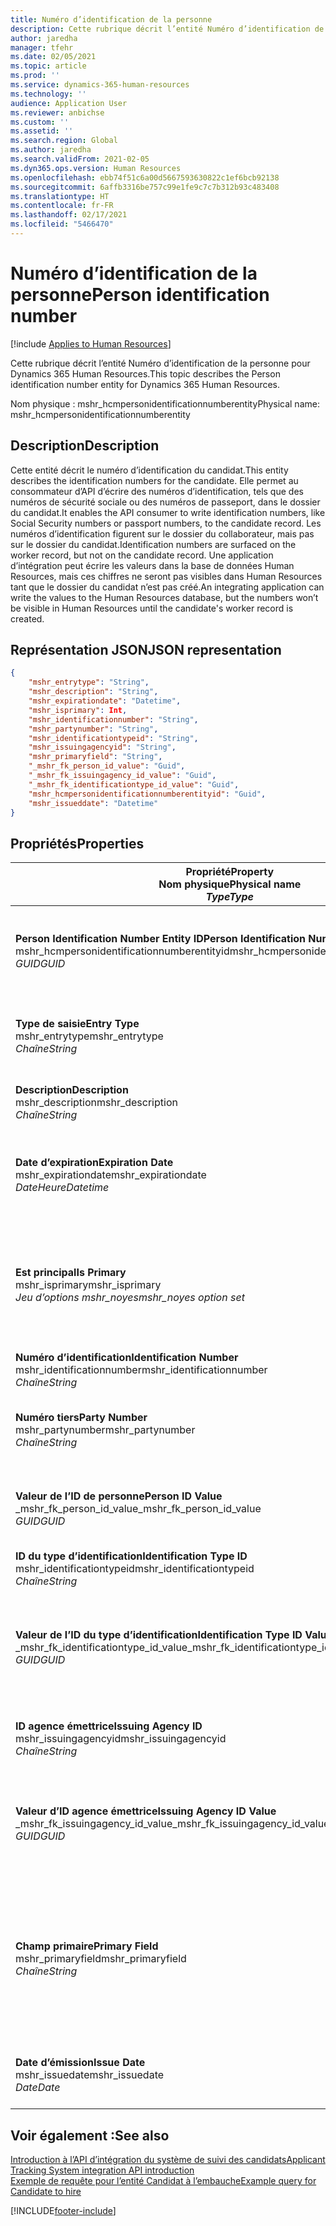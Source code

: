```yaml
---
title: Numéro d’identification de la personne
description: Cette rubrique décrit l’entité Numéro d’identification de la personne pour Dynamics 365 Human Resources.
author: jaredha
manager: tfehr
ms.date: 02/05/2021
ms.topic: article
ms.prod: ''
ms.service: dynamics-365-human-resources
ms.technology: ''
audience: Application User
ms.reviewer: anbichse
ms.custom: ''
ms.assetid: ''
ms.search.region: Global
ms.author: jaredha
ms.search.validFrom: 2021-02-05
ms.dyn365.ops.version: Human Resources
ms.openlocfilehash: ebb74f51c6a00d5667593630822c1ef6bcb92138
ms.sourcegitcommit: 6affb3316be757c99e1fe9c7c7b312b93c483408
ms.translationtype: HT
ms.contentlocale: fr-FR
ms.lasthandoff: 02/17/2021
ms.locfileid: "5466470"
---
```

# <a name="person-identification-number"></a><span data-ttu-id="cb282-103">Numéro d’identification de la personne</span><span class="sxs-lookup"><span data-stu-id="cb282-103">Person identification number</span></span>

[!include [Applies to Human Resources](../includes/applies-to-hr.md)]

<span data-ttu-id="cb282-104">Cette rubrique décrit l’entité Numéro d’identification de la personne pour Dynamics 365 Human Resources.</span><span class="sxs-lookup"><span data-stu-id="cb282-104">This topic describes the Person identification number entity for Dynamics 365 Human Resources.</span></span>

<span data-ttu-id="cb282-105">Nom physique : mshr_hcmpersonidentificationnumberentity</span><span class="sxs-lookup"><span data-stu-id="cb282-105">Physical name: mshr_hcmpersonidentificationnumberentity</span></span>

## <a name="description"></a><span data-ttu-id="cb282-106">Description</span><span class="sxs-lookup"><span data-stu-id="cb282-106">Description</span></span>

<span data-ttu-id="cb282-107">Cette entité décrit le numéro d’identification du candidat.</span><span class="sxs-lookup"><span data-stu-id="cb282-107">This entity describes the identification numbers for the candidate.</span></span> <span data-ttu-id="cb282-108">Elle permet au consommateur d’API d’écrire des numéros d’identification, tels que des numéros de sécurité sociale ou des numéros de passeport, dans le dossier du candidat.</span><span class="sxs-lookup"><span data-stu-id="cb282-108">It enables the API consumer to write identification numbers, like Social Security numbers or passport numbers, to the candidate record.</span></span> <span data-ttu-id="cb282-109">Les numéros d’identification figurent sur le dossier du collaborateur, mais pas sur le dossier du candidat.</span><span class="sxs-lookup"><span data-stu-id="cb282-109">Identification numbers are surfaced on the worker record, but not on the candidate record.</span></span> <span data-ttu-id="cb282-110">Une application d’intégration peut écrire les valeurs dans la base de données Human Resources, mais ces chiffres ne seront pas visibles dans Human Resources tant que le dossier du candidat n’est pas créé.</span><span class="sxs-lookup"><span data-stu-id="cb282-110">An integrating application can write the values to the Human Resources database, but the numbers won’t be visible in Human Resources until the candidate's worker record is created.</span></span>

## <a name="json-representation"></a><span data-ttu-id="cb282-111">Représentation JSON</span><span class="sxs-lookup"><span data-stu-id="cb282-111">JSON representation</span></span>

```json
{
    "mshr_entrytype": "String",
    "mshr_description": "String",
    "mshr_expirationdate": "Datetime",
    "mshr_isprimary": Int,
    "mshr_identificationnumber": "String",
    "mshr_partynumber": "String",
    "mshr_identificationtypeid": "String",
    "mshr_issuingagencyid": "String",
    "mshr_primaryfield": "String",
    "_mshr_fk_person_id_value": "Guid",
    "_mshr_fk_issuingagency_id_value": "Guid",
    "_mshr_fk_identificationtype_id_value": "Guid",
    "mshr_hcmpersonidentificationnumberentityid": "Guid",
    "mshr_issueddate": "Datetime"
}
```

## <a name="properties"></a><span data-ttu-id="cb282-112">Propriétés</span><span class="sxs-lookup"><span data-stu-id="cb282-112">Properties</span></span>

| <span data-ttu-id="cb282-113">Propriété</span><span class="sxs-lookup"><span data-stu-id="cb282-113">Property</span></span><br><span data-ttu-id="cb282-114">**Nom physique**</span><span class="sxs-lookup"><span data-stu-id="cb282-114">**Physical name**</span></span><br><span data-ttu-id="cb282-115">**_Type_**</span><span class="sxs-lookup"><span data-stu-id="cb282-115">**_Type_**</span></span> | <span data-ttu-id="cb282-116">Cas d’emploi</span><span class="sxs-lookup"><span data-stu-id="cb282-116">Use</span></span> | <span data-ttu-id="cb282-117">Description</span><span class="sxs-lookup"><span data-stu-id="cb282-117">Description</span></span> |
| --- | --- | --- |
| <span data-ttu-id="cb282-118">**Person Identification Number Entity ID**</span><span class="sxs-lookup"><span data-stu-id="cb282-118">**Person Identification Number Entity ID**</span></span><br><span data-ttu-id="cb282-119">mshr_hcmpersonidentificationnumberentityid</span><span class="sxs-lookup"><span data-stu-id="cb282-119">mshr_hcmpersonidentificationnumberentityid</span></span><br><span data-ttu-id="cb282-120">*GUID*</span><span class="sxs-lookup"><span data-stu-id="cb282-120">*GUID*</span></span> | <span data-ttu-id="cb282-121">Lecture seule</span><span class="sxs-lookup"><span data-stu-id="cb282-121">Read-only</span></span><br><span data-ttu-id="cb282-122">Requis</span><span class="sxs-lookup"><span data-stu-id="cb282-122">Required</span></span><br><span data-ttu-id="cb282-123">Généré par le système</span><span class="sxs-lookup"><span data-stu-id="cb282-123">System-generated</span></span> | <span data-ttu-id="cb282-124">Identificateur principal unique pour le dossier du numéro d’identification de la personne.</span><span class="sxs-lookup"><span data-stu-id="cb282-124">Unique primary identifier for the person identification number record.</span></span> |
| <span data-ttu-id="cb282-125">**Type de saisie**</span><span class="sxs-lookup"><span data-stu-id="cb282-125">**Entry Type**</span></span><br><span data-ttu-id="cb282-126">mshr_entrytype</span><span class="sxs-lookup"><span data-stu-id="cb282-126">mshr_entrytype</span></span><br><span data-ttu-id="cb282-127">*Chaîne*</span><span class="sxs-lookup"><span data-stu-id="cb282-127">*String*</span></span> | <span data-ttu-id="cb282-128">Lecture/écriture</span><span class="sxs-lookup"><span data-stu-id="cb282-128">Read-write</span></span><br><span data-ttu-id="cb282-129">Facultatif</span><span class="sxs-lookup"><span data-stu-id="cb282-129">Optional</span></span> | <span data-ttu-id="cb282-130">Valeur libre pour référencer le type d’entrée pour le numéro d’identification.</span><span class="sxs-lookup"><span data-stu-id="cb282-130">Free value to reference the type of entry for the identification number.</span></span> |
| <span data-ttu-id="cb282-131">**Description**</span><span class="sxs-lookup"><span data-stu-id="cb282-131">**Description**</span></span><br><span data-ttu-id="cb282-132">mshr_description</span><span class="sxs-lookup"><span data-stu-id="cb282-132">mshr_description</span></span><br><span data-ttu-id="cb282-133">*Chaîne*</span><span class="sxs-lookup"><span data-stu-id="cb282-133">*String*</span></span> | <span data-ttu-id="cb282-134">Lecture/écriture</span><span class="sxs-lookup"><span data-stu-id="cb282-134">Read-write</span></span><br><span data-ttu-id="cb282-135">Facultatif</span><span class="sxs-lookup"><span data-stu-id="cb282-135">Optional</span></span> | <span data-ttu-id="cb282-136">Description du numéro d’identification.</span><span class="sxs-lookup"><span data-stu-id="cb282-136">The description of the identification number.</span></span> |
| <span data-ttu-id="cb282-137">**Date d’expiration**</span><span class="sxs-lookup"><span data-stu-id="cb282-137">**Expiration Date**</span></span><br><span data-ttu-id="cb282-138">mshr_expirationdate</span><span class="sxs-lookup"><span data-stu-id="cb282-138">mshr_expirationdate</span></span><br><span data-ttu-id="cb282-139">*DateHeure*</span><span class="sxs-lookup"><span data-stu-id="cb282-139">*Datetime*</span></span> | <span data-ttu-id="cb282-140">Lecture/écriture</span><span class="sxs-lookup"><span data-stu-id="cb282-140">Read-write</span></span><br><span data-ttu-id="cb282-141">Facultatif</span><span class="sxs-lookup"><span data-stu-id="cb282-141">Optional</span></span> | <span data-ttu-id="cb282-142">Date à laquelle le numéro d’identification ou le document associé expire.</span><span class="sxs-lookup"><span data-stu-id="cb282-142">The date on which the identification number or associated document expires.</span></span> |
| <span data-ttu-id="cb282-143">**Est principal**</span><span class="sxs-lookup"><span data-stu-id="cb282-143">**Is Primary**</span></span><br><span data-ttu-id="cb282-144">mshr_isprimary</span><span class="sxs-lookup"><span data-stu-id="cb282-144">mshr_isprimary</span></span><br><span data-ttu-id="cb282-145">*Jeu d’options mshr_noyes*</span><span class="sxs-lookup"><span data-stu-id="cb282-145">*mshr_noyes option set*</span></span> | <span data-ttu-id="cb282-146">Lecture/écriture</span><span class="sxs-lookup"><span data-stu-id="cb282-146">Read-write</span></span><br><span data-ttu-id="cb282-147">Facultatif</span><span class="sxs-lookup"><span data-stu-id="cb282-147">Optional</span></span> | <span data-ttu-id="cb282-148">Définit si le numéro d’identification est l’enregistrement principal de la personne pour ce type d’identification.</span><span class="sxs-lookup"><span data-stu-id="cb282-148">Defines whether the identification number is the primary record for the person for this identification type.</span></span> |
| <span data-ttu-id="cb282-149">**Numéro d’identification**</span><span class="sxs-lookup"><span data-stu-id="cb282-149">**Identification Number**</span></span><br><span data-ttu-id="cb282-150">mshr_identificationnumber</span><span class="sxs-lookup"><span data-stu-id="cb282-150">mshr_identificationnumber</span></span><br><span data-ttu-id="cb282-151">*Chaîne*</span><span class="sxs-lookup"><span data-stu-id="cb282-151">*String*</span></span> | <span data-ttu-id="cb282-152">Lecture/écriture</span><span class="sxs-lookup"><span data-stu-id="cb282-152">Read-write</span></span><br><span data-ttu-id="cb282-153">Requis</span><span class="sxs-lookup"><span data-stu-id="cb282-153">Required</span></span> | <span data-ttu-id="cb282-154">Numéro d’identification.</span><span class="sxs-lookup"><span data-stu-id="cb282-154">The identification number.</span></span> |
| <span data-ttu-id="cb282-155">**Numéro tiers**</span><span class="sxs-lookup"><span data-stu-id="cb282-155">**Party Number**</span></span><br><span data-ttu-id="cb282-156">mshr_partynumber</span><span class="sxs-lookup"><span data-stu-id="cb282-156">mshr_partynumber</span></span><br><span data-ttu-id="cb282-157">*Chaîne*</span><span class="sxs-lookup"><span data-stu-id="cb282-157">*String*</span></span> | <span data-ttu-id="cb282-158">Lecture/écriture</span><span class="sxs-lookup"><span data-stu-id="cb282-158">Read-write</span></span><br><span data-ttu-id="cb282-159">Requis</span><span class="sxs-lookup"><span data-stu-id="cb282-159">Required</span></span> | <span data-ttu-id="cb282-160">Identificateur du tiers (personne) propriétaire du numéro d’identification.</span><span class="sxs-lookup"><span data-stu-id="cb282-160">The identifier of the party (person) owning the identification number.</span></span> |
| <span data-ttu-id="cb282-161">**Valeur de l’ID de personne**</span><span class="sxs-lookup"><span data-stu-id="cb282-161">**Person ID Value**</span></span><br><span data-ttu-id="cb282-162">_mshr_fk_person_id_value</span><span class="sxs-lookup"><span data-stu-id="cb282-162">_mshr_fk_person_id_value</span></span><br><span data-ttu-id="cb282-163">*GUID*</span><span class="sxs-lookup"><span data-stu-id="cb282-163">*GUID*</span></span> | <span data-ttu-id="cb282-164">Lecture seule</span><span class="sxs-lookup"><span data-stu-id="cb282-164">Read-only</span></span><br><span data-ttu-id="cb282-165">Requis</span><span class="sxs-lookup"><span data-stu-id="cb282-165">Required</span></span><br><span data-ttu-id="cb282-166">Clé étrangère : mshr_dirpersonentityid de l’entité mshr_dirpersonentity</span><span class="sxs-lookup"><span data-stu-id="cb282-166">Foreign key: mshr_dirpersonentityid of mshr_dirpersonentity entity</span></span> | <span data-ttu-id="cb282-167">Identificateur unique du tiers (personne).</span><span class="sxs-lookup"><span data-stu-id="cb282-167">The unique identifier of the party (person).</span></span> |
| <span data-ttu-id="cb282-168">**ID du type d’identification**</span><span class="sxs-lookup"><span data-stu-id="cb282-168">**Identification Type ID**</span></span><br><span data-ttu-id="cb282-169">mshr_identificationtypeid</span><span class="sxs-lookup"><span data-stu-id="cb282-169">mshr_identificationtypeid</span></span><br><span data-ttu-id="cb282-170">*Chaîne*</span><span class="sxs-lookup"><span data-stu-id="cb282-170">*String*</span></span> | <span data-ttu-id="cb282-171">Lecture/écriture</span><span class="sxs-lookup"><span data-stu-id="cb282-171">Read-write</span></span><br><span data-ttu-id="cb282-172">Requis</span><span class="sxs-lookup"><span data-stu-id="cb282-172">Required</span></span> | <span data-ttu-id="cb282-173">Type du numéro d’identification.</span><span class="sxs-lookup"><span data-stu-id="cb282-173">The type of identification number.</span></span> |
| <span data-ttu-id="cb282-174">**Valeur de l’ID du type d’identification**</span><span class="sxs-lookup"><span data-stu-id="cb282-174">**Identification Type ID Value**</span></span><br><span data-ttu-id="cb282-175">_mshr_fk_identificationtype_id_value</span><span class="sxs-lookup"><span data-stu-id="cb282-175">_mshr_fk_identificationtype_id_value</span></span><br><span data-ttu-id="cb282-176">*GUID*</span><span class="sxs-lookup"><span data-stu-id="cb282-176">*GUID*</span></span> | <span data-ttu-id="cb282-177">Lecture seule</span><span class="sxs-lookup"><span data-stu-id="cb282-177">Read-only</span></span><br><span data-ttu-id="cb282-178">Requis</span><span class="sxs-lookup"><span data-stu-id="cb282-178">Required</span></span><br><span data-ttu-id="cb282-179">Clé étrangère : mshr_hcmidentificationtypeentityid de l’entité mshr_hcmidentificationtypeentity</span><span class="sxs-lookup"><span data-stu-id="cb282-179">Foreign key: mshr_hcmidentificationtypeentityid of mshr_hcmidentificationtypeentity entity</span></span> | <span data-ttu-id="cb282-180">Identifiant unique généré par le système du type d’identification.</span><span class="sxs-lookup"><span data-stu-id="cb282-180">System-generated unique identifier of the identification type.</span></span> |
| <span data-ttu-id="cb282-181">**ID agence émettrice**</span><span class="sxs-lookup"><span data-stu-id="cb282-181">**Issuing Agency ID**</span></span><br><span data-ttu-id="cb282-182">mshr_issuingagencyid</span><span class="sxs-lookup"><span data-stu-id="cb282-182">mshr_issuingagencyid</span></span><br><span data-ttu-id="cb282-183">*Chaîne*</span><span class="sxs-lookup"><span data-stu-id="cb282-183">*String*</span></span> | <span data-ttu-id="cb282-184">Lecture/écriture</span><span class="sxs-lookup"><span data-stu-id="cb282-184">Read-write</span></span><br><span data-ttu-id="cb282-185">Facultatif</span><span class="sxs-lookup"><span data-stu-id="cb282-185">Optional</span></span> | <span data-ttu-id="cb282-186">Agence ou organisation qui a délivré le numéro d’identification.</span><span class="sxs-lookup"><span data-stu-id="cb282-186">The agency or organization issuing the identification number.</span></span> |
| <span data-ttu-id="cb282-187">**Valeur d’ID agence émettrice**</span><span class="sxs-lookup"><span data-stu-id="cb282-187">**Issuing Agency ID Value**</span></span><br><span data-ttu-id="cb282-188">_mshr_fk_issuingagency_id_value</span><span class="sxs-lookup"><span data-stu-id="cb282-188">_mshr_fk_issuingagency_id_value</span></span><br><span data-ttu-id="cb282-189">*GUID*</span><span class="sxs-lookup"><span data-stu-id="cb282-189">*GUID*</span></span> | <span data-ttu-id="cb282-190">Lecture seule</span><span class="sxs-lookup"><span data-stu-id="cb282-190">Read-only</span></span><br><span data-ttu-id="cb282-191">Facultatif</span><span class="sxs-lookup"><span data-stu-id="cb282-191">Optional</span></span><br><span data-ttu-id="cb282-192">Clé étrangère : mshr_hcmissuingagencyentityid de l’entité mshr_hcmissuingagencyentity</span><span class="sxs-lookup"><span data-stu-id="cb282-192">Foreign key: mshr_hcmissuingagencyentityid of mshr_hcmissuingagencyentity entity</span></span> | <span data-ttu-id="cb282-193">Identifiant unique généré par le système de l’agence émettrice du numéro d’identification.</span><span class="sxs-lookup"><span data-stu-id="cb282-193">System-generated unique identifier of the agency issuing the identification number.</span></span> |
| <span data-ttu-id="cb282-194">**Champ primaire**</span><span class="sxs-lookup"><span data-stu-id="cb282-194">**Primary Field**</span></span><br><span data-ttu-id="cb282-195">mshr_primaryfield</span><span class="sxs-lookup"><span data-stu-id="cb282-195">mshr_primaryfield</span></span><br><span data-ttu-id="cb282-196">*Chaîne*</span><span class="sxs-lookup"><span data-stu-id="cb282-196">*String*</span></span> | <span data-ttu-id="cb282-197">Lecture seule</span><span class="sxs-lookup"><span data-stu-id="cb282-197">Read-only</span></span><br><span data-ttu-id="cb282-198">Requis</span><span class="sxs-lookup"><span data-stu-id="cb282-198">Required</span></span> | <span data-ttu-id="cb282-199">Champ à utiliser comme identifiant principal de l’enregistrement d’entité.</span><span class="sxs-lookup"><span data-stu-id="cb282-199">Field to be used as an identifier of the entity record.</span></span> <span data-ttu-id="cb282-200">Combinaison du numéro de tiers, de l’ID du type d’identification et du numéro d’identification.</span><span class="sxs-lookup"><span data-stu-id="cb282-200">Combination of party number, identification type ID, and identification number.</span></span> |
| <span data-ttu-id="cb282-201">**Date d’émission**</span><span class="sxs-lookup"><span data-stu-id="cb282-201">**Issue Date**</span></span><br><span data-ttu-id="cb282-202">mshr_issuedate</span><span class="sxs-lookup"><span data-stu-id="cb282-202">mshr_issuedate</span></span><br><span data-ttu-id="cb282-203">*Date*</span><span class="sxs-lookup"><span data-stu-id="cb282-203">*Date*</span></span> | <span data-ttu-id="cb282-204">Lecture/écriture</span><span class="sxs-lookup"><span data-stu-id="cb282-204">Read-write</span></span><br><span data-ttu-id="cb282-205">Facultatif</span><span class="sxs-lookup"><span data-stu-id="cb282-205">Optional</span></span> | <span data-ttu-id="cb282-206">Date à laquelle le numéro d’identification a été délivré.</span><span class="sxs-lookup"><span data-stu-id="cb282-206">The date the identification number was issued.</span></span> |

## <a name="see-also"></a><span data-ttu-id="cb282-207">Voir également :</span><span class="sxs-lookup"><span data-stu-id="cb282-207">See also</span></span>

[<span data-ttu-id="cb282-208">Introduction à l’API d’intégration du système de suivi des candidats</span><span class="sxs-lookup"><span data-stu-id="cb282-208">Applicant Tracking System integration API introduction</span></span>](hr-admin-integration-ats-api-introduction.md)<br>
[<span data-ttu-id="cb282-209">Exemple de requête pour l’entité Candidat à l’embauche</span><span class="sxs-lookup"><span data-stu-id="cb282-209">Example query for Candidate to hire</span></span>](hr-admin-integration-ats-api-candidate-to-hire-example-query.md)



[!INCLUDE[footer-include](../includes/footer-banner.md)]